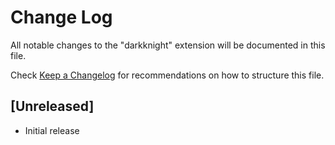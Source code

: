 # Change Log

All notable changes to the "darkknight" extension will be documented in this file.

Check [Keep a Changelog](http://keepachangelog.com/) for recommendations on how to structure this file.

## [Unreleased]

- Initial release
